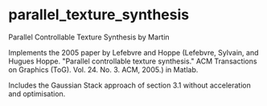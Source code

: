 # parallel_texture_synthesis
Parallel Controllable Texture Synthesis
by Martin

Implements the 2005 paper by Lefebvre and Hoppe (Lefebvre, Sylvain, and Hugues Hoppe. "Parallel controllable texture synthesis." ACM Transactions on Graphics (ToG). Vol. 24. No. 3. ACM, 2005.) in Matlab. 

Includes the Gaussian Stack approach of section 3.1 without acceleration and optimisation.
